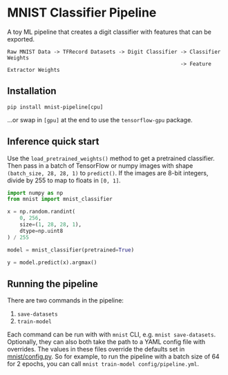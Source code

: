 # MNIST Classifier Pipeline
A toy ML pipeline that creates a digit classifier with features that can be exported.

```
Raw MNIST Data -> TFRecord Datasets -> Digit Classifier -> Classifier Weights
                                                        -> Feature Extractor Weights
```

## Installation

``` shell
pip install mnist-pipeline[cpu]
```
...or swap in `[gpu]` at the end to use the `tensorflow-gpu` package.

## Inference quick start

Use the `load_pretrained_weights()` method to get a pretrained classifier. Then pass in a batch of TensorFlow or numpy images with shape `(batch_size, 28, 28, 1)` to `predict()`. If the images are 8-bit integers, divide by 255 to map to floats in `[0, 1]`.

``` python
import numpy as np
from mnist import mnist_classifier

x = np.random.randint(
    0, 256,
    size=(1, 28, 28, 1),
    dtype=np.uint8
) / 255

model = mnist_classifier(pretrained=True)

y = model.predict(x).argmax()
```

## Running the pipeline

There are two commands in the pipeline:

1. `save-datasets`
2. `train-model`

Each command can be run with with `mnist` CLI, e.g. `mnist save-datasets`. Optionally, they can also both take the path to a YAML config file with overrides. The values in these files override the defaults set in [mnist/config.py](./mnist/config.py). So for example, to run the pipeline with a batch size of 64 for 2 epochs, you can call `mnist train-model config/pipeline.yml`.
